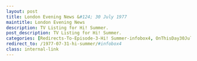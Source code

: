 ```yaml
---
layout: post
title: London Evening News &#124; 30 July 1977
maintitle: London Evening News
description: TV Listing for Hi! Summer.
post_description: TV Listing for Hi! Summer.
categories: [Redirects-To-Episode-3-Hi! Summer-infobox4, OnThisDay30July]
redirect_to: /1977-07-31-hi-summer/#infobox4
class: internal-link
---
```



